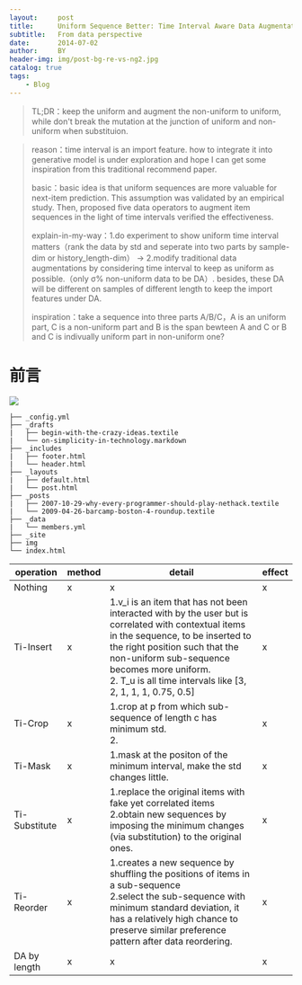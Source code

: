 ```yaml
---
layout:     post
title:      Uniform Sequence Better: Time Interval Aware Data Augmentation for Sequential Recommendation
subtitle:   From data perspective
date:       2014-07-02
author:     BY
header-img: img/post-bg-re-vs-ng2.jpg
catalog: true
tags:
    - Blog
---
```


> TL;DR：keep the uniform and augment the non-uniform to uniform, while don't break the mutation at the junction of uniform and non-uniform when substituion.
>

> reason：time interval is an import feature. how to integrate it into generative model is under exploration and hope I can get some inspiration from this traditional recommend paper.
>
> basic：basic idea is that uniform sequences are more valuable for next-item prediction. This assumption was validated by an empirical study. Then, proposed five data operators to augment item sequences in the light of time intervals verified the effectiveness.
>
> explain-in-my-way：1.do experiment to show uniform time interval matters（rank the data by std and seperate into two parts by sample-dim or history_length-dim） → 2.modify traditional data augmentations by considering time interval to keep as uniform as possible.（only σ% non-uniform data to be DA）. besides, these DA will be different on samples of different length to keep the import features under DA.
>
> inspiration：take a sequence into three parts A/B/C，A is an uniform part, C is a non-uniform part and B is the span bewteen A and C or B and C is indivually uniform part in non-uniform one?

# 前言

[![](http://upload-images.jianshu.io/upload_images/2178672-51a2fe6fbe24d1cd.jpg?imageMogr2/auto-orient/strip%7CimageView2/2/w/1240)](http://qiubaiying.github.io/)




```
├── _config.yml
├── _drafts
|   ├── begin-with-the-crazy-ideas.textile
|   └── on-simplicity-in-technology.markdown
├── _includes
|   ├── footer.html
|   └── header.html
├── _layouts
|   ├── default.html
|   └── post.html
├── _posts
|   ├── 2007-10-29-why-every-programmer-should-play-nethack.textile
|   └── 2009-04-26-barcamp-boston-4-roundup.textile
├── _data
|   └── members.yml
├── _site
├── img
└── index.html
```

| operation | method | detail | effect |
| -- | -- | -- | -- |
| Nothing | x | x | x |
| Ti-Insert | x | 1.v_i is an item that has not been interacted with by the user but is correlated with contextual items in the sequence, to be inserted to the right position such that the non-uniform sub-sequence becomes more uniform. <br> 2. T_u is all time intervals like [3, 2, 1, 1, 1, 0.75, 0.5] | x |
| Ti-Crop | x | 1.crop at p from which sub-sequence of length c has minimum std. <br> 2. | x |
| Ti-Mask | x | 1.mask at the positon of the minimum interval, make the std changes little. | x |
| Ti-Substitute | x | 1.replace the original items with fake yet correlated items <br> 2.obtain new sequences by imposing the minimum changes (via substitution) to the original ones. | x |
| Ti-Reorder | x | 1.creates a new sequence by shuffling the positions of items in a sub-sequence <br> 2.select the sub-sequence with minimum standard deviation, it has a relatively high chance to preserve similar preference pattern after data reordering. | x |
| DA by length | x | x | x |

